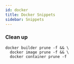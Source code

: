 ```yaml
---
id: docker
title: Docker Snippets
sidebar: Snippets
---
```


### Clean up

```
docker builder prune -f && \
  docker image prune -f && \
  docker container prune -f
```
